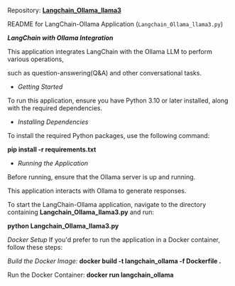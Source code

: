 Repository: [**Langchain_Ollama_llama3**](https://github.com/duncanodhis/Langchain_Ollama_llama3)

README for LangChain-Ollama Application (`Langchain_Ollama_llama3.py`)


***LangChain with Ollama Integration***

This application integrates LangChain with the Ollama LLM to perform various operations, 

such as question-answering(Q&A) and other conversational tasks.

 - *Getting Started*

To run this application, ensure you have Python 3.10 or later installed, along with the required dependencies.

 - *Installing Dependencies*

To install the required Python packages, use the following command:

**pip install -r requirements.txt**

 - *Running the Application*

Before running, ensure that the Ollama server is up and running. 

This application interacts with Ollama to generate responses.

To start the LangChain-Ollama application, navigate to the directory containing **Langchain_Ollama_llama3.py** and run:

**python Langchain_Ollama_llama3.py**

*Docker Setup*
If you'd prefer to run the application in a Docker container, follow these steps:

*Build the Docker Image:*
**docker build -t langchain_ollama -f Dockerfile .**

Run the Docker Container:
**docker run langchain_ollama**

